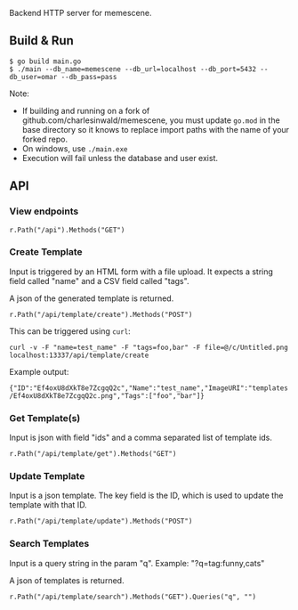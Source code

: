 Backend HTTP server for memescene.

## Build & Run

```
$ go build main.go
$ ./main --db_name=memescene --db_url=localhost --db_port=5432 --db_user=omar --db_pass=pass
```

Note:
* If building and running on a fork of github.com/charlesinwald/memescene, you must update `go.mod` 
  in the base directory so it knows to replace import paths with the name of your forked repo.
* On windows, use `./main.exe`
* Execution will fail unless the database and user exist.

## API

### View endpoints

`r.Path("/api").Methods("GET")`

### Create Template

Input is triggered by an HTML form with a file upload. It expects a string field called "name" and a CSV field called "tags".

A json of the generated template is returned.

`r.Path("/api/template/create").Methods("POST")`

This can be triggered using `curl`:

`curl -v -F "name=test_name" -F "tags=foo,bar" -F file=@/c/Untitled.png localhost:13337/api/template/create`

Example output:

`{"ID":"Ef4oxU8dXkT8e7ZcgqQ2c","Name":"test_name","ImageURI":"templates/Ef4oxU8dXkT8e7ZcgqQ2c.png","Tags":["foo","bar"]}`

### Get Template(s)

Input is json with field "ids" and a comma separated list of template ids.

`r.Path("/api/template/get").Methods("GET")`

### Update Template

Input is a json template. The key field is the ID, which is used to update the template with that ID.

`r.Path("/api/template/update").Methods("POST")`

### Search Templates

Input is a query string in the param "q". Example: "?q=tag:funny,cats"

A json of templates is returned.

`r.Path("/api/template/search").Methods("GET").Queries("q", "")`
